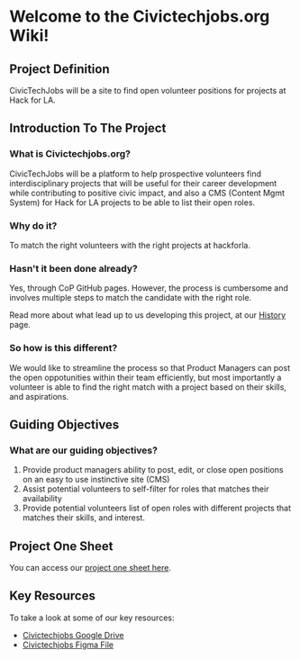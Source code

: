 # Welcome to the Civictechjobs.org Wiki!

## Project Definition

CivicTechJobs will be a site to find open volunteer positions for projects at Hack for LA.

## Introduction To The Project

### What is Civictechjobs.org?

CivicTechJobs will be a platform to help prospective volunteers find interdisciplinary projects that will be useful for their career development while contributing to positive civic impact, and also a CMS (Content Mgmt System) for Hack for LA projects to be able to list their open roles.

### Why do it?

To match the right volunteers with the right projects at hackforla.

### Hasn't it been done already?

Yes, through CoP GitHub pages. However, the process is cumbersome and involves multiple steps to match the candidate with the right role.

Read more about what lead up to us developing this project, at our [History](History) page.

### So how is this different?

We would like to streamline the process so that Product Managers can post the open oppotunities within their team efficiently, but most importantly a volunteer is able to find the right match with a project based on their skills, and aspirations.

## Guiding Objectives

### What are our guiding objectives?

1. Provide product managers ability to post, edit, or close open positions on an easy to use instinctive site (CMS)
2. Assist potential volunteers to self-filter for roles that matches their availability
3. Provide potential volunteers list of open roles with different projects that matches their skills, and interest.

## Project One Sheet

You can access our [project one sheet here](https://docs.google.com/document/d/1bfxY8YlyCjzCL3oP0rpa77uEY4vuymDYZY_xWEgXiGs/edit?usp=sharing).

## Key Resources

To take a look at some of our key resources:

- [Civictechjobs Google Drive](https://drive.google.com/drive/folders/1hXxvpC8W5Uuzjqo4CxnjDpAMI7sbVnq8?usp=sharing)
- [Civictechjobs Figma File](https://www.figma.com/file/G5bOqhud6azbxyR9El9Ygp/Civic-Tech-Jobs?node-id=0%3A1)
